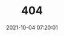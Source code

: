 ---
title: 404
date: 2021-10-04 07:20:01
type: "404"
layout: "404"
description: "Oops～，我崩溃了！找不到你想要的页面 :("
---